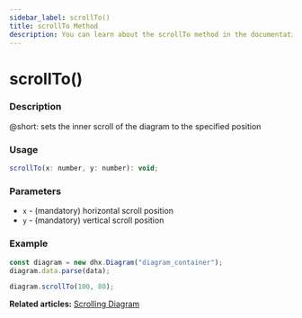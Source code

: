 ```yaml
---
sidebar_label: scrollTo()
title: scrollTo Method
description: You can learn about the scrollTo method in the documentation of the DHTMLX JavaScript Diagram library. Browse developer guides and API reference, try out code examples and live demos, and download a free 30-day evaluation version of DHTMLX Diagram.
---
```


# scrollTo()

### Description

@short: sets the inner scroll of the diagram to the specified position

### Usage

~~~jsx
scrollTo(x: number, y: number): void;
~~~

### Parameters

- `x` - (mandatory) horizontal scroll position
- `y` - (mandatory) vertical scroll position

### Example

~~~jsx {4}
const diagram = new dhx.Diagram("diagram_container");
diagram.data.parse(data);

diagram.scrollTo(100, 80);
~~~

**Related articles:** [Scrolling Diagram](../../../guides/diagram/scrolling_diagram/)

